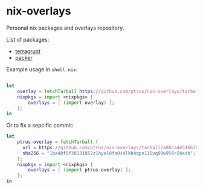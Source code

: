 # nix-overlays

Personal nix packages and overlays repository.

List of packages:

* [terragrunt](https://github.com/gruntwork-io/terragrunt)
* [packer](https://github.com/hashicorp/packer)

Example usage in `shell.nix`:

```nix

let
    overlay = fetchTarball https://github.com/ptrus/nix-overlays/tarball/master;
    nixpkgs = import <nixpkgs> {
        overlays = [ (import overlay) ];
    };
in
```

Or to fix a sepcific commit:

```nix
let
    ptrus-overlay = fetchTarball {
      url = https://github.com/ptrus/nix-overlays/tarball/a88ca4e54667048467c67efed594e0301eb19b9e;
      sha256 = "1ba40f9f38131852z1hyal0fa0i4lkh4qpv115vq09w9l6r24asb";
    };
    nixpkgs = import <nixpkgs> {
        overlays = [ (import ptrus-overlay) ];
    };
in
```
